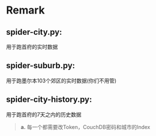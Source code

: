 # Remark
## spider-city.py:
用于跑首府的实时数据
## spider-suburb.py:
用于跑墨尔本103个郊区的实时数据(你们不用管)
## spider-city-history.py:
用于跑首府的7天之内的历史数据
> **a.** 每一个都需要改Token，CouchDB密码和城市的Index
